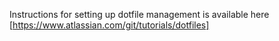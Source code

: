 Instructions for setting up dotfile management is available here [https://www.atlassian.com/git/tutorials/dotfiles]